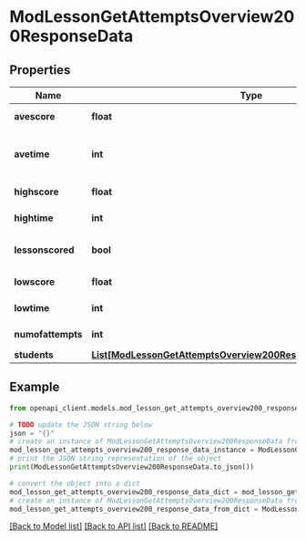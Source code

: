 # ModLessonGetAttemptsOverview200ResponseData


## Properties

Name | Type | Description | Notes
------------ | ------------- | ------------- | -------------
**avescore** | **float** | Average score. | [default to null]
**avetime** | **int** | Average time (spent in taking the lesson). | [default to null]
**highscore** | **float** | High score. | [default to null]
**hightime** | **int** | High time. | [default to null]
**lessonscored** | **bool** | True if the lesson was scored. | [default to False]
**lowscore** | **float** | Low score. | [default to null]
**lowtime** | **int** | Low time. | [default to null]
**numofattempts** | **int** | Number of attempts. | [default to null]
**students** | [**List[ModLessonGetAttemptsOverview200ResponseDataStudentsInner]**](ModLessonGetAttemptsOverview200ResponseDataStudentsInner.md) |  | [optional] 

## Example

```python
from openapi_client.models.mod_lesson_get_attempts_overview200_response_data import ModLessonGetAttemptsOverview200ResponseData

# TODO update the JSON string below
json = "{}"
# create an instance of ModLessonGetAttemptsOverview200ResponseData from a JSON string
mod_lesson_get_attempts_overview200_response_data_instance = ModLessonGetAttemptsOverview200ResponseData.from_json(json)
# print the JSON string representation of the object
print(ModLessonGetAttemptsOverview200ResponseData.to_json())

# convert the object into a dict
mod_lesson_get_attempts_overview200_response_data_dict = mod_lesson_get_attempts_overview200_response_data_instance.to_dict()
# create an instance of ModLessonGetAttemptsOverview200ResponseData from a dict
mod_lesson_get_attempts_overview200_response_data_from_dict = ModLessonGetAttemptsOverview200ResponseData.from_dict(mod_lesson_get_attempts_overview200_response_data_dict)
```
[[Back to Model list]](../README.md#documentation-for-models) [[Back to API list]](../README.md#documentation-for-api-endpoints) [[Back to README]](../README.md)


